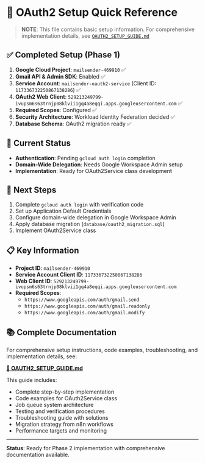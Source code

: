 # 🚀 OAuth2 Setup Quick Reference

> **NOTE**: This file contains basic setup information. For comprehensive implementation details, see [`OAUTH2_SETUP_GUIDE.md`](OAUTH2_SETUP_GUIDE.md)

## ✅ Completed Setup (Phase 1)

1. **Google Cloud Project**: `mailsender-469910` ✅
2. **Gmail API & Admin SDK**: Enabled ✅
3. **Service Account**: `mailsender-oauth2-service` (Client ID: `117336732250867138286`) ✅
4. **OAuth2 Web Client**: `529213249799-ivupsm6s63trnjp08klvii1gq4a8eqqi.apps.googleusercontent.com` ✅
5. **Required Scopes**: Configured ✅
6. **Security Architecture**: Workload Identity Federation decided ✅
7. **Database Schema**: OAuth2 migration ready ✅

## 🔄 Current Status

- **Authentication**: Pending `gcloud auth login` completion
- **Domain-Wide Delegation**: Needs Google Workspace Admin setup
- **Implementation**: Ready for OAuth2Service class development

## 🎯 Next Steps

1. Complete `gcloud auth login` with verification code
2. Set up Application Default Credentials
3. Configure domain-wide delegation in Google Workspace Admin
4. Apply database migration (`database/oauth2_migration.sql`)
5. Implement OAuth2Service class

## 📋 Key Information

- **Project ID**: `mailsender-469910`
- **Service Account Client ID**: `117336732250867138286`
- **Web Client ID**: `529213249799-ivupsm6s63trnjp08klvii1gq4a8eqqi.apps.googleusercontent.com`
- **Required Scopes**:
  - `https://www.googleapis.com/auth/gmail.send`
  - `https://www.googleapis.com/auth/gmail.readonly`
  - `https://www.googleapis.com/auth/gmail.modify`

## 📚 Complete Documentation

For comprehensive setup instructions, code examples, troubleshooting, and implementation details, see:

**[📖 OAUTH2_SETUP_GUIDE.md](OAUTH2_SETUP_GUIDE.md)**

This guide includes:
- Complete step-by-step implementation
- Code examples for OAuth2Service class
- Job queue system architecture  
- Testing and verification procedures
- Troubleshooting guide with solutions
- Migration strategy from n8n workflows
- Performance targets and monitoring

---

**Status**: Ready for Phase 2 implementation with comprehensive documentation available.